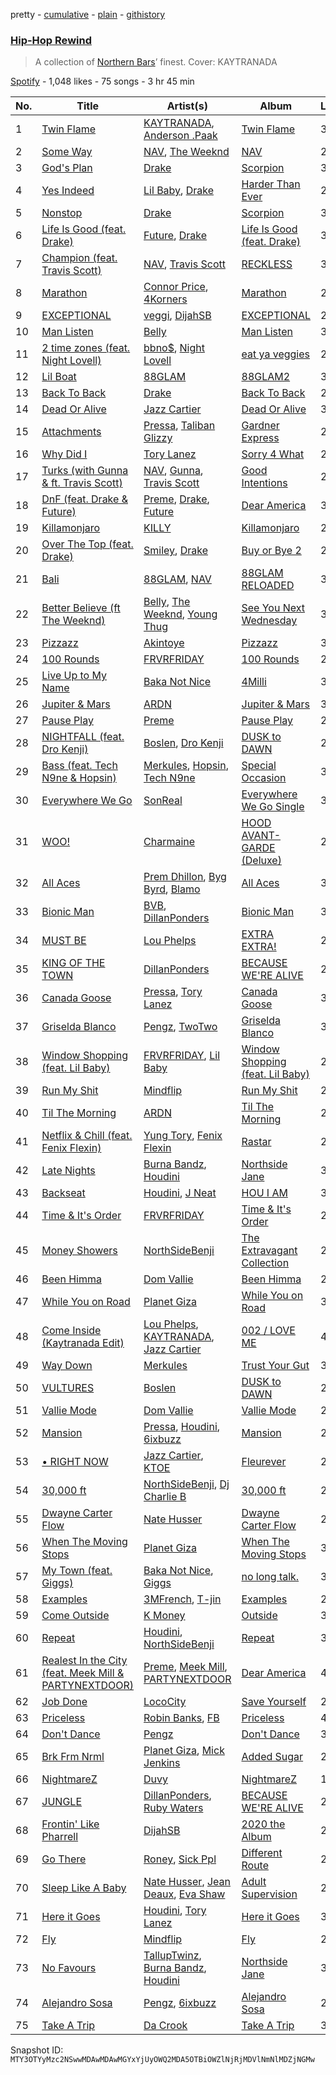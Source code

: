 pretty - [cumulative](/playlists/cumulative/37i9dQZF1DXb9tg3GqJkNv.md) - [plain](/playlists/plain/37i9dQZF1DXb9tg3GqJkNv) - [githistory](https://github.githistory.xyz/mackorone/spotify-playlist-archive/blob/main/playlists/plain/37i9dQZF1DXb9tg3GqJkNv)

### [Hip\-Hop Rewind](https://open.spotify.com/playlist/37i9dQZF1DXb9tg3GqJkNv)

> A collection of <a href="https://open.spotify.com/playlist/37i9dQZF1DX59ogDi1Z2XL?si=75c9bb9755f54283">Northern Bars</a>’ finest\. Cover: KAYTRANADA

[Spotify](https://open.spotify.com/user/spotify) - 1,048 likes - 75 songs - 3 hr 45 min

| No. | Title | Artist(s) | Album | Length |
|---|---|---|---|---|
| 1 | [Twin Flame](https://open.spotify.com/track/15cYjzRUBRrDHn76GdxWiv) | [KAYTRANADA](https://open.spotify.com/artist/6qgnBH6iDM91ipVXv28OMu), [Anderson .Paak](https://open.spotify.com/artist/3jK9MiCrA42lLAdMGUZpwa) | [Twin Flame](https://open.spotify.com/album/1SzuRFxlqSZTIWUEE587Oy) | 3:52 |
| 2 | [Some Way](https://open.spotify.com/track/7zxRMhXxJMQCeDDg0rKAVo) | [NAV](https://open.spotify.com/artist/7rkW85dBwwrJtlHRDkJDAC), [The Weeknd](https://open.spotify.com/artist/1Xyo4u8uXC1ZmMpatF05PJ) | [NAV](https://open.spotify.com/album/4JR29CNW14Zc4Z5vflxkoJ) | 2:59 |
| 3 | [God's Plan](https://open.spotify.com/track/6DCZcSspjsKoFjzjrWoCdn) | [Drake](https://open.spotify.com/artist/3TVXtAsR1Inumwj472S9r4) | [Scorpion](https://open.spotify.com/album/1ATL5GLyefJaxhQzSPVrLX) | 3:18 |
| 4 | [Yes Indeed](https://open.spotify.com/track/6vN77lE9LK6HP2DewaN6HZ) | [Lil Baby](https://open.spotify.com/artist/5f7VJjfbwm532GiveGC0ZK), [Drake](https://open.spotify.com/artist/3TVXtAsR1Inumwj472S9r4) | [Harder Than Ever](https://open.spotify.com/album/7yf9ZJyHRbp8sHtpDKfPpt) | 2:22 |
| 5 | [Nonstop](https://open.spotify.com/track/0TlLq3lA83rQOYtrqBqSct) | [Drake](https://open.spotify.com/artist/3TVXtAsR1Inumwj472S9r4) | [Scorpion](https://open.spotify.com/album/1ATL5GLyefJaxhQzSPVrLX) | 3:58 |
| 6 | [Life Is Good \(feat\. Drake\)](https://open.spotify.com/track/5yY9lUy8nbvjM1Uyo1Uqoc) | [Future](https://open.spotify.com/artist/1RyvyyTE3xzB2ZywiAwp0i), [Drake](https://open.spotify.com/artist/3TVXtAsR1Inumwj472S9r4) | [Life Is Good \(feat\. Drake\)](https://open.spotify.com/album/5uCEoLCj3ZZZ1EtzQdQWVl) | 3:57 |
| 7 | [Champion \(feat\. Travis Scott\)](https://open.spotify.com/track/6nO3tr47nr2P7f3hXb8JIo) | [NAV](https://open.spotify.com/artist/7rkW85dBwwrJtlHRDkJDAC), [Travis Scott](https://open.spotify.com/artist/0Y5tJX1MQlPlqiwlOH1tJY) | [RECKLESS](https://open.spotify.com/album/1hTrdWpdPEeXHQWc9GmpxZ) | 3:15 |
| 8 | [Marathon](https://open.spotify.com/track/6TVqffNTpDAlfCtDIKyFbZ) | [Connor Price](https://open.spotify.com/artist/5zixe6AbgXPqt4c1uSl94L), [4Korners](https://open.spotify.com/artist/3OkT1SRceq0PfwGWmTvFab) | [Marathon](https://open.spotify.com/album/0kxzCodCyY6zf1KJMR8tCm) | 2:16 |
| 9 | [EXCEPTIONAL](https://open.spotify.com/track/02oVra8RWdAYaKbdinrfRC) | [veggi](https://open.spotify.com/artist/1hrOvw6197WGlXcIBJAp7v), [DijahSB](https://open.spotify.com/artist/4H9N7llvyhoddyD2oIrXWt) | [EXCEPTIONAL](https://open.spotify.com/album/2bCu6FoQW3rXWUqdAsfof2) | 2:17 |
| 10 | [Man Listen](https://open.spotify.com/track/5GoGjEsPvr0McJQiGGCnws) | [Belly](https://open.spotify.com/artist/0FOWNUFHPnMy0vOw1siGqi) | [Man Listen](https://open.spotify.com/album/1AAaWeadQaRO6Vab1u3qyU) | 3:03 |
| 11 | [2 time zones \(feat\. Night Lovell\)](https://open.spotify.com/track/5d2fEfIzQz67c3YQ2trVnE) | [bbno$](https://open.spotify.com/artist/41X1TR6hrK8Q2ZCpp2EqCz), [Night Lovell](https://open.spotify.com/artist/2y246nnP9pQT0E6v3ZMMOO) | [eat ya veggies](https://open.spotify.com/album/6iMshsixZe8oMteQdln5kp) | 2:41 |
| 12 | [Lil Boat](https://open.spotify.com/track/3Zcv9IeYgCvEhxFTfsduaQ) | [88GLAM](https://open.spotify.com/artist/2I9SLklAOG0vdMiUUMNxRl) | [88GLAM2](https://open.spotify.com/album/1BgPkFMgud3lmEc6enZsjd) | 3:00 |
| 13 | [Back To Back](https://open.spotify.com/track/5lFDtgWsjRJu8fPOAyJIAK) | [Drake](https://open.spotify.com/artist/3TVXtAsR1Inumwj472S9r4) | [Back To Back](https://open.spotify.com/album/79qV4McLzhs8U3FyRKnocz) | 2:50 |
| 14 | [Dead Or Alive](https://open.spotify.com/track/6ekV6MGnPTuCOnjB4VcWGc) | [Jazz Cartier](https://open.spotify.com/artist/0sc5zYshOdiFD4ayqMrJbJ) | [Dead Or Alive](https://open.spotify.com/album/3TDEhWhq4igbjoquhj8NOp) | 3:14 |
| 15 | [Attachments](https://open.spotify.com/track/1SedJ3dLWoCqnPIGeEMUJH) | [Pressa](https://open.spotify.com/artist/5olrQpDroHT7sjmYWMLivy), [Taliban Glizzy](https://open.spotify.com/artist/2J4wmwS5YSjQKzEEM7AiJh) | [Gardner Express](https://open.spotify.com/album/24nydg8i966CawS06yCtZh) | 2:51 |
| 16 | [Why Did I](https://open.spotify.com/track/6NrB2hKwlyVfFY8qhKc8U6) | [Tory Lanez](https://open.spotify.com/artist/2jku7tDXc6XoB6MO2hFuqg) | [Sorry 4 What](https://open.spotify.com/album/7MUY0WxCmHcgEEeQNjoe8a) | 2:25 |
| 17 | [Turks \(with Gunna & ft\. Travis Scott\)](https://open.spotify.com/track/7IMwEtpAiJanqF6vQteZN2) | [NAV](https://open.spotify.com/artist/7rkW85dBwwrJtlHRDkJDAC), [Gunna](https://open.spotify.com/artist/2hlmm7s2ICUX0LVIhVFlZQ), [Travis Scott](https://open.spotify.com/artist/0Y5tJX1MQlPlqiwlOH1tJY) | [Good Intentions](https://open.spotify.com/album/0jk3nAmtiIfwLU4CvDDMaS) | 2:41 |
| 18 | [DnF \(feat\. Drake & Future\)](https://open.spotify.com/track/5EMKS6mLi4JprJxy8IGdhT) | [Preme](https://open.spotify.com/artist/0bdJZl7TDeiymDYzMJnVh2), [Drake](https://open.spotify.com/artist/3TVXtAsR1Inumwj472S9r4), [Future](https://open.spotify.com/artist/1RyvyyTE3xzB2ZywiAwp0i) | [Dear America](https://open.spotify.com/album/4ph77Ne0Z4oktYiXHDSH3G) | 3:25 |
| 19 | [Killamonjaro](https://open.spotify.com/track/537l7spEsGg6aWl6Y9eKAs) | [KILLY](https://open.spotify.com/artist/0gCGZZ1Ibo5QsOnll977PD) | [Killamonjaro](https://open.spotify.com/album/7IXOHbcGCzApTTInOsIbCB) | 2:58 |
| 20 | [Over The Top \(feat\. Drake\)](https://open.spotify.com/track/22ruOqBqBRiZDiXFud4OXa) | [Smiley](https://open.spotify.com/artist/6jeg7JBX9J9097esK752iR), [Drake](https://open.spotify.com/artist/3TVXtAsR1Inumwj472S9r4) | [Buy or Bye 2](https://open.spotify.com/album/2ioMOjxtndeNFrssEFnIjF) | 2:33 |
| 21 | [Bali](https://open.spotify.com/track/4y5tKWeAUcaFE6O8Fa8XsY) | [88GLAM](https://open.spotify.com/artist/2I9SLklAOG0vdMiUUMNxRl), [NAV](https://open.spotify.com/artist/7rkW85dBwwrJtlHRDkJDAC) | [88GLAM RELOADED](https://open.spotify.com/album/5FqQFZh4GPzYuEXJCXYd36) | 3:05 |
| 22 | [Better Believe \(ft The Weeknd\)](https://open.spotify.com/track/2WN7xpcY4zmcqF57HFEGZY) | [Belly](https://open.spotify.com/artist/0FOWNUFHPnMy0vOw1siGqi), [The Weeknd](https://open.spotify.com/artist/1Xyo4u8uXC1ZmMpatF05PJ), [Young Thug](https://open.spotify.com/artist/50co4Is1HCEo8bhOyUWKpn) | [See You Next Wednesday](https://open.spotify.com/album/7jJsNB4u538DpyZckBEKsB) | 3:26 |
| 23 | [Pizzazz](https://open.spotify.com/track/0h82txCyS3TGgW0F31gew5) | [Akintoye](https://open.spotify.com/artist/1EgCxqT8GgE5oXX3PkeGhq) | [Pizzazz](https://open.spotify.com/album/53LZZfDTXEmbo9uhV70uTL) | 3:11 |
| 24 | [100 Rounds](https://open.spotify.com/track/5sJwRlYM8Wg9vGrfe0FNTO) | [FRVRFRIDAY](https://open.spotify.com/artist/2jwmP4TgzTGqjCfcXMDayW) | [100 Rounds](https://open.spotify.com/album/405f18dnyh3ElPJj1tkshp) | 2:12 |
| 25 | [Live Up to My Name](https://open.spotify.com/track/79KZAInFkxA0XLukZCGzvh) | [Baka Not Nice](https://open.spotify.com/artist/3yvCFkK57FXH7JIwZQ5CmU) | [4Milli](https://open.spotify.com/album/28vYZP2mGD54CUoY0lPUr2) | 3:00 |
| 26 | [Jupiter & Mars](https://open.spotify.com/track/6YwwmcamIeDCOBQC8yrgxA) | [ARDN](https://open.spotify.com/artist/5jxe5kzLkm5ICEy03BcLwo) | [Jupiter & Mars](https://open.spotify.com/album/4ncZCdSB9YcHmmK51P2ld1) | 3:16 |
| 27 | [Pause Play](https://open.spotify.com/track/4Yxs4En3TdQY0oQswXJheQ) | [Preme](https://open.spotify.com/artist/0bdJZl7TDeiymDYzMJnVh2) | [Pause Play](https://open.spotify.com/album/1fzRm9tToQXOf1GwXWP0MT) | 2:44 |
| 28 | [NIGHTFALL \(feat\. Dro Kenji\)](https://open.spotify.com/track/04EvAhYmelTjLIxWzK7JLm) | [Boslen](https://open.spotify.com/artist/7mX72Bq2iXNr8fZdu23fQL), [Dro Kenji](https://open.spotify.com/artist/46fHMu9KxdQwcGV9xI1L9R) | [DUSK to DAWN](https://open.spotify.com/album/79YZv5y3Heiw4QZ6i77FTE) | 2:29 |
| 29 | [Bass \(feat\. Tech N9ne & Hopsin\)](https://open.spotify.com/track/4fX0nbOg4zoGYsngVBtq4s) | [Merkules](https://open.spotify.com/artist/4oYZcPoj3q3DneXomtQBzg), [Hopsin](https://open.spotify.com/artist/7EWU4FhUJM1sZQgQKdENeT), [Tech N9ne](https://open.spotify.com/artist/6UBA15slIuadJ8h2lPRPos) | [Special Occasion](https://open.spotify.com/album/0m3fAxrcKWZ7S6sqWQKrUp) | 3:53 |
| 30 | [Everywhere We Go](https://open.spotify.com/track/0vdbvgggS673fhvHdrU34E) | [SonReal](https://open.spotify.com/artist/2OlZK0VIzr7wQYSrj9bOvF) | [Everywhere We Go Single](https://open.spotify.com/album/69Vz9WpIGsDwUU8Czqapy2) | 3:18 |
| 31 | [WOO!](https://open.spotify.com/track/5vYn0idAvSminM8fdyTB1U) | [Charmaine](https://open.spotify.com/artist/5cie6OioF2WHr2KflhcQGT) | [HOOD AVANT\-GARDE \(Deluxe\)](https://open.spotify.com/album/7MP5EdHUb1PxYW5SYv440k) | 2:48 |
| 32 | [All Aces](https://open.spotify.com/track/6LZys87Q37Jr3RKWDFUkRF) | [Prem Dhillon](https://open.spotify.com/artist/6IP4VnqS1pOiQcPVP4zx0H), [Byg Byrd](https://open.spotify.com/artist/1QO8PBgZ3Cv1xtKyw9ihjT), [Blamo](https://open.spotify.com/artist/217YiebQLxLOSubsItInzR) | [All Aces](https://open.spotify.com/album/58xwAleBBDucWbz7xukMsh) | 3:21 |
| 33 | [Bionic Man](https://open.spotify.com/track/7x9DxO4BrMKsQlmN2vPURS) | [BVB](https://open.spotify.com/artist/7azVk8ZXv1yB4rOmPMZvUD), [DillanPonders](https://open.spotify.com/artist/1TlmLsx42aT281z8NWrKef) | [Bionic Man](https://open.spotify.com/album/4Wm4hGN6m5ZaaFm1LyTtkd) | 3:12 |
| 34 | [MUST BE](https://open.spotify.com/track/0lO5zEKJ60lvz8X192p3WK) | [Lou Phelps](https://open.spotify.com/artist/74EhQOxqIuZSj1wsMLQabN) | [EXTRA EXTRA!](https://open.spotify.com/album/2e6cYARtMKZUhYqD7WXXa1) | 2:25 |
| 35 | [KING OF THE TOWN](https://open.spotify.com/track/7h1t1cI0DOSZQ0jHm3u0zA) | [DillanPonders](https://open.spotify.com/artist/1TlmLsx42aT281z8NWrKef) | [BECAUSE WE'RE ALIVE](https://open.spotify.com/album/6wZMRN2p4tG53w6ixx16wS) | 2:31 |
| 36 | [Canada Goose](https://open.spotify.com/track/0c473vwMZxxXcdhHay62PN) | [Pressa](https://open.spotify.com/artist/5olrQpDroHT7sjmYWMLivy), [Tory Lanez](https://open.spotify.com/artist/2jku7tDXc6XoB6MO2hFuqg) | [Canada Goose](https://open.spotify.com/album/4x2T0CZ0uxbA3Z6hL1Vq14) | 3:55 |
| 37 | [Griselda Blanco](https://open.spotify.com/track/5TuREdxaWbjceZbX1945f8) | [Pengz](https://open.spotify.com/artist/6MtptleIGJ3C7lOpGf9Hxc), [TwoTwo](https://open.spotify.com/artist/3H6Mld9y4gFvW3LDEJUUoQ) | [Griselda Blanco](https://open.spotify.com/album/17LK6OSJ1oVihjzSHYIiMj) | 3:27 |
| 38 | [Window Shopping \(feat\. Lil Baby\)](https://open.spotify.com/track/5RmUd1skWw9kMFlxPgfcYW) | [FRVRFRIDAY](https://open.spotify.com/artist/2jwmP4TgzTGqjCfcXMDayW), [Lil Baby](https://open.spotify.com/artist/5f7VJjfbwm532GiveGC0ZK) | [Window Shopping \(feat\. Lil Baby\)](https://open.spotify.com/album/1ihYyrjsmkOCAYAMaHZv1J) | 2:40 |
| 39 | [Run My Shit](https://open.spotify.com/track/7zVVkNOKWMd46nwMUgHPmL) | [Mindflip](https://open.spotify.com/artist/1EH4lsraLQb7WNDW5h4sKi) | [Run My Shit](https://open.spotify.com/album/2oL7uPcbVkIEOV3oCIfC7K) | 2:53 |
| 40 | [Til The Morning](https://open.spotify.com/track/4pvUifF5EPmy70TsS7nDI7) | [ARDN](https://open.spotify.com/artist/5jxe5kzLkm5ICEy03BcLwo) | [Til The Morning](https://open.spotify.com/album/5Iedaq7J17gvFEATBmfLOC) | 2:10 |
| 41 | [Netflix & Chill \(feat\. Fenix Flexin\)](https://open.spotify.com/track/5pgOjtwyKuzOVj8QAMKdJB) | [Yung Tory](https://open.spotify.com/artist/392I9I5QMSyoA0FmI5pVfx), [Fenix Flexin](https://open.spotify.com/artist/63GIj2yhFvX1Bzphb9JgVb) | [Rastar](https://open.spotify.com/album/7DX9n6FpPSaZ6IQ4ZCNpag) | 2:53 |
| 42 | [Late Nights](https://open.spotify.com/track/4tFWHvXkGeJPH0hLeq3c06) | [Burna Bandz](https://open.spotify.com/artist/6wyGyjn9ixZDXBwcapqapJ), [Houdini](https://open.spotify.com/artist/2Ruhhm5oH4pxgsEUVZcaHm) | [Northside Jane](https://open.spotify.com/album/1uph0O7y4ETNY5U7ZgRlEH) | 3:48 |
| 43 | [Backseat](https://open.spotify.com/track/13YxiBp1U1ZLgnlFKuYr1v) | [Houdini](https://open.spotify.com/artist/2Ruhhm5oH4pxgsEUVZcaHm), [J Neat](https://open.spotify.com/artist/1sxzn6d0We1Q0RKxPE2BCu) | [HOU I AM](https://open.spotify.com/album/1HwDQQcBmrcqR9gIptEj7x) | 3:48 |
| 44 | [Time & It's Order](https://open.spotify.com/track/6SCl4VK0Dq3jFe7U8D9k7D) | [FRVRFRIDAY](https://open.spotify.com/artist/2jwmP4TgzTGqjCfcXMDayW) | [Time & It's Order](https://open.spotify.com/album/5k0XSTYg5WgESO7PolSjkV) | 2:15 |
| 45 | [Money Showers](https://open.spotify.com/track/776uQXP7W3PhaLF7OoieS3) | [NorthSideBenji](https://open.spotify.com/artist/2EzNKTHTCUaHUkKaNFUH8d) | [The Extravagant Collection](https://open.spotify.com/album/2gd9dLTFgRz8rhUGSuu3Sq) | 2:21 |
| 46 | [Been Himma](https://open.spotify.com/track/5G9i6PTCmXdOVmUfDRlc6t) | [Dom Vallie](https://open.spotify.com/artist/7z29vXpa0PYA6mngEsWNXk) | [Been Himma](https://open.spotify.com/album/526OhvWv7oWC5xTrwG75Cq) | 2:46 |
| 47 | [While You on Road](https://open.spotify.com/track/7lUdvbrsHvoUfqBt7JOwkZ) | [Planet Giza](https://open.spotify.com/artist/332mFY6yBda91AsIOSKirG) | [While You on Road](https://open.spotify.com/album/3DfkG12XAd1TGx9F5wNMCC) | 3:02 |
| 48 | [Come Inside \(Kaytranada Edit\)](https://open.spotify.com/track/3jQL0t4Jg4EZ77oNEvjEtN) | [Lou Phelps](https://open.spotify.com/artist/74EhQOxqIuZSj1wsMLQabN), [KAYTRANADA](https://open.spotify.com/artist/6qgnBH6iDM91ipVXv28OMu), [Jazz Cartier](https://open.spotify.com/artist/0sc5zYshOdiFD4ayqMrJbJ) | [002 / LOVE ME](https://open.spotify.com/album/06tuQubTO3GAXGOcMtfHok) | 4:26 |
| 49 | [Way Down](https://open.spotify.com/track/6uX0BTiAfFYBCm2zWBZbgd) | [Merkules](https://open.spotify.com/artist/4oYZcPoj3q3DneXomtQBzg) | [Trust Your Gut](https://open.spotify.com/album/5DmoSgxVksKJj8BizPuhfN) | 3:49 |
| 50 | [VULTURES](https://open.spotify.com/track/0gTmo8jEPfVnAFBKN0jndQ) | [Boslen](https://open.spotify.com/artist/7mX72Bq2iXNr8fZdu23fQL) | [DUSK to DAWN](https://open.spotify.com/album/79YZv5y3Heiw4QZ6i77FTE) | 2:30 |
| 51 | [Vallie Mode](https://open.spotify.com/track/6c9JGhWjQgGydAxlS49f8Y) | [Dom Vallie](https://open.spotify.com/artist/7z29vXpa0PYA6mngEsWNXk) | [Vallie Mode](https://open.spotify.com/album/0y1MaVOQk1jI3VTHlKQ6uN) | 2:28 |
| 52 | [Mansion](https://open.spotify.com/track/7yWPBTrbUO3VmIsD6hLhGf) | [Pressa](https://open.spotify.com/artist/5olrQpDroHT7sjmYWMLivy), [Houdini](https://open.spotify.com/artist/2Ruhhm5oH4pxgsEUVZcaHm), [6ixbuzz](https://open.spotify.com/artist/0esldOhgJb5AkjUre9EgLk) | [Mansion](https://open.spotify.com/album/1nwyxrszUQuWwdwgIKw02E) | 2:46 |
| 53 | [• RIGHT NOW](https://open.spotify.com/track/1L5iqYFGMpKnmNjMgtiq0k) | [Jazz Cartier](https://open.spotify.com/artist/0sc5zYshOdiFD4ayqMrJbJ), [KTOE](https://open.spotify.com/artist/597u4DRndwoUDP5uJNOJ0L) | [Fleurever](https://open.spotify.com/album/3eUG46qXFv43R7IzZARnPH) | 2:22 |
| 54 | [30,000 ft](https://open.spotify.com/track/2zR8U7MLwxlLf7xkAew9BR) | [NorthSideBenji](https://open.spotify.com/artist/2EzNKTHTCUaHUkKaNFUH8d), [Dj Charlie B](https://open.spotify.com/artist/0mSZAfNTdQcxi9IIBF6TS5) | [30,000 ft](https://open.spotify.com/album/4pe6ylc2vjCU7zQ6EI8ayn) | 2:37 |
| 55 | [Dwayne Carter Flow](https://open.spotify.com/track/570V1YeIjY18g0OgQViBCg) | [Nate Husser](https://open.spotify.com/artist/5o4gKYJ99ROV1yye1v9Sh4) | [Dwayne Carter Flow](https://open.spotify.com/album/0DN87LYvjreENZHFUCbk6d) | 2:10 |
| 56 | [When The Moving Stops](https://open.spotify.com/track/3iEwa9W9ls7vLbZbe7vgSr) | [Planet Giza](https://open.spotify.com/artist/332mFY6yBda91AsIOSKirG) | [When The Moving Stops](https://open.spotify.com/album/3NYk6nuDZeY65D7L5jesl8) | 3:28 |
| 57 | [My Town \(feat\. Giggs\)](https://open.spotify.com/track/41l1RaDtTRnSPsy22JUFVC) | [Baka Not Nice](https://open.spotify.com/artist/3yvCFkK57FXH7JIwZQ5CmU), [Giggs](https://open.spotify.com/artist/3S0tlB4fE7ChxI2pWz8Xip) | [no long talk.](https://open.spotify.com/album/3RIerAmfvbXRl9uFX3UZyT) | 3:18 |
| 58 | [Examples](https://open.spotify.com/track/44p4I5E6fECcUdbX53K8Ze) | [3MFrench](https://open.spotify.com/artist/7MPnGqTzCsarDScihWka1x), [T\-jin](https://open.spotify.com/artist/6rSB5wNriTJ9FOXwhkCNgN) | [Examples](https://open.spotify.com/album/3ZgKOfE40puoOrXkQK1Srq) | 2:36 |
| 59 | [Come Outside](https://open.spotify.com/track/7gNWSel87rqEok1YXGhrlf) | [K Money](https://open.spotify.com/artist/3WC4zw6QqkpKgs9rqk6ot6) | [Outside](https://open.spotify.com/album/4iSl2W2gcqqEsSs1UA7Gmg) | 3:18 |
| 60 | [Repeat](https://open.spotify.com/track/3KFef9uMAxT4gyS2fEi9vd) | [Houdini](https://open.spotify.com/artist/2Ruhhm5oH4pxgsEUVZcaHm), [NorthSideBenji](https://open.spotify.com/artist/2EzNKTHTCUaHUkKaNFUH8d) | [Repeat](https://open.spotify.com/album/5tUI7R1lHw5Lk6nUENIgtG) | 3:28 |
| 61 | [Realest In the City \(feat\. Meek Mill & PARTYNEXTDOOR\)](https://open.spotify.com/track/1kKfLv5RsxxQb6afxfIgsz) | [Preme](https://open.spotify.com/artist/0bdJZl7TDeiymDYzMJnVh2), [Meek Mill](https://open.spotify.com/artist/20sxb77xiYeusSH8cVdatc), [PARTYNEXTDOOR](https://open.spotify.com/artist/2HPaUgqeutzr3jx5a9WyDV) | [Dear America](https://open.spotify.com/album/4ph77Ne0Z4oktYiXHDSH3G) | 4:05 |
| 62 | [Job Done](https://open.spotify.com/track/30TjGnttNF0xb14fZwf6pC) | [LocoCity](https://open.spotify.com/artist/3F8zBQBtVl3lb2bEQHBFou) | [Save Yourself](https://open.spotify.com/album/3PTji8JGoC9hdONYRuZQPA) | 2:19 |
| 63 | [Priceless](https://open.spotify.com/track/2Ai10rvOZla3w0GZXuuFSp) | [Robin Banks](https://open.spotify.com/artist/46qgq6hZewSGvjR5kmT3jE), [FB](https://open.spotify.com/artist/5bDOWnyQ73utiM8fCtv1Ar) | [Priceless](https://open.spotify.com/album/3IkBPsHdtfjTozntH3W9ek) | 4:32 |
| 64 | [Don't Dance](https://open.spotify.com/track/5pPjRodJAYNwVXSRekq40W) | [Pengz](https://open.spotify.com/artist/6MtptleIGJ3C7lOpGf9Hxc) | [Don't Dance](https://open.spotify.com/album/20cF35OrxFwHvEnnJqvWCX) | 3:17 |
| 65 | [Brk Frm Nrml](https://open.spotify.com/track/4Da8BX0odlupbRhjc4QmED) | [Planet Giza](https://open.spotify.com/artist/332mFY6yBda91AsIOSKirG), [Mick Jenkins](https://open.spotify.com/artist/1FvjvACFvko2Z91IvDljrx) | [Added Sugar](https://open.spotify.com/album/1EqGwkiaYljCmwbpzPO5d6) | 2:40 |
| 66 | [NightmareZ](https://open.spotify.com/track/6VY3ID6avXR4EyraG6SDKz) | [Duvy](https://open.spotify.com/artist/3HShZ9OYr5GdhHI8DU9Yzy) | [NightmareZ](https://open.spotify.com/album/2Penu08dmmkH4PNmevsh4c) | 1:49 |
| 67 | [JUNGLE](https://open.spotify.com/track/2XHUkLHYKnkBzV4xppzeOx) | [DillanPonders](https://open.spotify.com/artist/1TlmLsx42aT281z8NWrKef), [Ruby Waters](https://open.spotify.com/artist/5ybU1P0ufoGH5CMclUKebd) | [BECAUSE WE'RE ALIVE](https://open.spotify.com/album/6wZMRN2p4tG53w6ixx16wS) | 2:34 |
| 68 | [Frontin' Like Pharrell](https://open.spotify.com/track/2evdaJj8y2xdWuCTBroDqw) | [DijahSB](https://open.spotify.com/artist/4H9N7llvyhoddyD2oIrXWt) | [2020 the Album](https://open.spotify.com/album/4DvUwAekSAB7Uo1ue07Kmp) | 2:54 |
| 69 | [Go There](https://open.spotify.com/track/3BIouEzekdzTJYtR9fmYRA) | [Roney](https://open.spotify.com/artist/2nGZqSJU7K5mkZCjxSlu5J), [Sick Ppl](https://open.spotify.com/artist/1SCwj7fCt2DeYIYNQoGxp0) | [Different Route](https://open.spotify.com/album/1W8pJAcbgIrU8QSPinu1s2) | 2:08 |
| 70 | [Sleep Like A Baby](https://open.spotify.com/track/2jpmO8XlofmTA3mXul68gK) | [Nate Husser](https://open.spotify.com/artist/5o4gKYJ99ROV1yye1v9Sh4), [Jean Deaux](https://open.spotify.com/artist/4JqpJeNOhP6bAkolNMLwFg), [Eva Shaw](https://open.spotify.com/artist/638CPU1xRHUo6AmfZe3F2c) | [Adult Supervision](https://open.spotify.com/album/5bM9enlXLb0rtI6aj6QHlS) | 2:46 |
| 71 | [Here it Goes](https://open.spotify.com/track/0TGWqVxhdfAyRHTqF3fsYo) | [Houdini](https://open.spotify.com/artist/2Ruhhm5oH4pxgsEUVZcaHm), [Tory Lanez](https://open.spotify.com/artist/2jku7tDXc6XoB6MO2hFuqg) | [Here it Goes](https://open.spotify.com/album/1p93XxxZlLPV5O7kVC64jO) | 3:09 |
| 72 | [Fly](https://open.spotify.com/track/6jawC4HnwfnVzb7vCbN8Mt) | [Mindflip](https://open.spotify.com/artist/1EH4lsraLQb7WNDW5h4sKi) | [Fly](https://open.spotify.com/album/5t0IgR1t1Xn4juP7Fb65nb) | 2:40 |
| 73 | [No Favours](https://open.spotify.com/track/2eTCpNzqUkZB6hsHE2hdki) | [TallupTwinz](https://open.spotify.com/artist/3hbs1fYfTGWbz623y1U9YL), [Burna Bandz](https://open.spotify.com/artist/6wyGyjn9ixZDXBwcapqapJ), [Houdini](https://open.spotify.com/artist/2Ruhhm5oH4pxgsEUVZcaHm) | [Northside Jane](https://open.spotify.com/album/1uph0O7y4ETNY5U7ZgRlEH) | 3:41 |
| 74 | [Alejandro Sosa](https://open.spotify.com/track/7E6dftnR9rRdXfBXn2eZow) | [Pengz](https://open.spotify.com/artist/6MtptleIGJ3C7lOpGf9Hxc), [6ixbuzz](https://open.spotify.com/artist/0esldOhgJb5AkjUre9EgLk) | [Alejandro Sosa](https://open.spotify.com/album/3XfyFPyRFhyG3PubBvv4kF) | 2:43 |
| 75 | [Take A Trip](https://open.spotify.com/track/0C5XDxZ4ko10KK8syW6gG2) | [Da Crook](https://open.spotify.com/artist/6KdGtfP7YDHgFdpdo0lc9g) | [Take A Trip](https://open.spotify.com/album/0vaCHXXAHJ4dehOrHhbR3i) | 3:14 |

Snapshot ID: `MTY3OTYyMzc2NSwwMDAwMDAwMGYxYjUyOWQ2MDA5OTBiOWZlNjRjMDVlNmNlMDZjNGMw`
